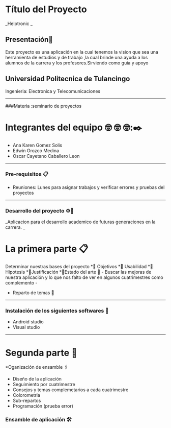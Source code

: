 # Título del Proyecto
_Helptronic _
## Presentación🚀
Este proyecto es una aplicación en la cual tenemos la vision que sea una herramienta de estudios y de trabajo ,la cual brinde una ayuda a los alumnos de la carrera y los profesores.Sirviendo como guia y apoyo
## Universidad Politecnica de Tulancingo 
Ingenieria: Electronica y Telecomunicaciones 
********************************************************
###Materia :seminario de proyectos 
# Integrantes del equipo 🤓 🤓 🤓:✒️
 * Ana Karen Gomez Solis 
 * Edwin Orozco Medina 
 * Oscar Cayetano Caballero Leon 
**********************************************************************
### Pre-requisitos 📋 
* Reuniones: Lunes para asignar trabajos y verificar errores y pruebas del proyectos
********************************************************
### Desarrollo del proyecto  ⚙️🔧
_Aplicacion para el desarrollo academico de futuras generaciones en la carrera. _

# La primera parte 📋
Determinar nuestras bases del proyecto
  *📌 Objetivos
  *📌 Usabilidad 
  *📌 Hipotesis
  *📌Justificación
  *📌Estado del arte 
📄 - Buscar las mejoras de nuestra aplicación y lo que nos falto de ver en algunos cuatrimestres como complemento -
 * Reparto de temas 📖
 ****************************************************************
 ### Instalación de los siguientes softwares 🔧 
 * Android studio
 * Visual studio 
 
 ****************************************************************
 # Segunda parte 🔩
   *Oganización de ensamble 🖇️
   * Diseño de la aplicación 
   * Seguimiento por cuatrimestre
   * Consejos y temas complemetarios a cada cuatrimestre
   * Colorometria 
   * Sub-repartos
   * Programación (prueba error)
  ### Ensamble de aplicación  🛠️
